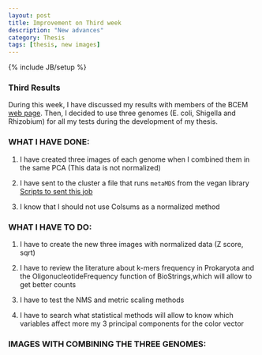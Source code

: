 ```yaml
---
layout: post
title: Improvement on Third week
description: "New advances"
category: Thesis
tags: [thesis, new images]
---
```


{% include JB/setup %}

### Third Results

During this week, I have discussed my results with members of the BCEM [web page](http://bcem.uniandes.edu.co/wordpress/). Then, I decided to use three genomes (E. coli, Shigella and Rhizobium) for all my tests during the development of my thesis. 

### WHAT I HAVE DONE:

1. I have created three images of each genome when I combined them in the same PCA (This data is not normalized)

2. I have sent to the cluster a file that runs `metaMDS` from the vegan library [Scripts to sent this job](kamynz.github.com/Scripts/)

3. I know that I should not use Colsums as a normalized method

### WHAT I HAVE TO DO:

1. I have to create the new three images with normalized data (Z score, sqrt)

2. I have to review the literature about k-mers frequency in Prokaryota and the OligonucleotideFrequency function of BioStrings,which will allow to get better counts

3. I have to test the NMS and metric scaling methods

4. I have to search what statistical methods will allow to know which variables affect more my 3 principal components for
the color vector

### IMAGES WITH COMBINING THE THREE GENOMES:





